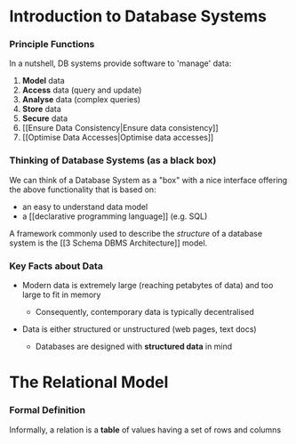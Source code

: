 # Introduction to Database Systems
### Principle Functions
In a nutshell, DB systems provide software to 'manage' data:
1. **Model** data
2. **Access** data (query and update)
3. **Analyse** data (complex queries)
4. **Store** data
5. **Secure** data
6. [[Ensure Data Consistency|Ensure data consistency]]
7. [[Optimise Data Accesses|Optimise data accesses]]

### Thinking of Database Systems (as a black box)
We can think of a Database System as a "box" with a nice interface offering the above functionality that is based on:
- an easy to understand data model
- a [[declarative programming language]] (e.g. SQL)

A framework commonly used to describe the *structure* of a database system is the [[3 Schema DBMS Architecture]] model.
### Key Facts about Data
- Modern data is extremely large (reaching petabytes of data) and too large to fit in memory
	- Consequently, contemporary data is typically decentralised

- Data is either structured or unstructured (web pages, text docs)
	- Databases are designed with **structured data** in mind
 
# The Relational Model
### Formal Definition
Informally, a relation is a **table** of values having a set of rows and columns